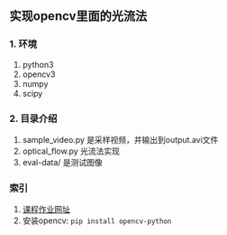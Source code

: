 ## 实现opencv里面的光流法

### 1. 环境

1. python3
2. opencv3
3. numpy
4. scipy

### 2. 目录介绍

1. sample_video.py 是采样视频，并输出到output.avi文件
2. optical_flow.py 光流法实现
3. eval-data/ 是测试图像

### 索引

1. [课程作业网址](http://www.cs.zju.edu.cn/~gpan/course/cv2018g/)
2. 安装opencv: `pip install opencv-python`

